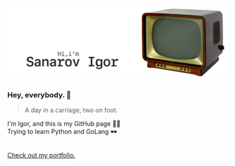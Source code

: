 [![GitHub Banner Sanarov](./assets/GitHubHeaderSanarov.gif)](https://sanarov.dev)
### Hey, everybody. 👋 ###
> A day in a carriage, two on foot.

I'm Igor, and this is my GitHub page 🤦‍♂️<br/>
Trying to learn Python and GoLang 🕶<br/><br/>

[Check out my portfolio.](https://sanarov.dev/portfolio/ "Portfolio")
